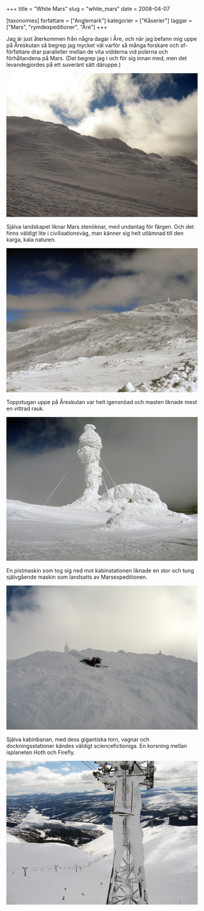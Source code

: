 +++
title = "White Mars"
slug = "white_mars"
date = 2008-04-07

[taxonomies]
forfattare = ["Anglemark"]
kategorier = ["Kåserier"]
taggar = ["Mars", "rymdexpeditioner", "Åre"]
+++

Jag är just återkommen från några dagar i Åre, och när jag befann mig uppe på
Åreskutan så begrep jag mycket väl varför så många forskare och sf-författare
drar paralleller mellan de vita vidderna vid polerna och förhållandena på
Mars. (Det begrep jag i och för sig innan med, men det levandegjordes på ett
suveränt sätt däruppe.)

![Landskap](landskap1.jpeg)

Själva landskapet liknar Mars stenöknar, med undantag för färgen. Och det
finns väldigt lite i civilisationsväg, man känner sig helt utlämnad till den
karga, kala naturen.

![Landskap](landskap2.jpeg)

Toppstugan uppe på Åreskutan var helt igensnöad och masten liknade mest en
vittrad rauk.

![Toppstugan](toppstugan.jpeg)

En pistmaskin som tog sig ned mot kabinstationen liknade en stor och tung
självgående maskin som landsatts av Marsexpeditionen.

![Pistmaskin](pistmaskin.jpeg)

Själva kabinbanan, med dess gigantiska torn, vagnar och dockningsstationer
kändes väldigt sciencefictioniga. En korsning mellan isplaneten Hoth och
Firefly.

![Kabinbanan](kabinbanan.jpeg)
